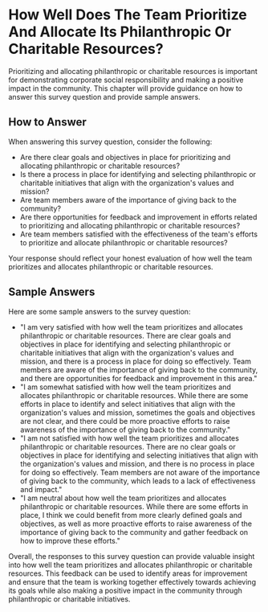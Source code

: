 How Well Does The Team Prioritize And Allocate Its Philanthropic Or Charitable Resources?
================================================================================================================

Prioritizing and allocating philanthropic or charitable resources is important for demonstrating corporate social responsibility and making a positive impact in the community. This chapter will provide guidance on how to answer this survey question and provide sample answers.

How to Answer
-------------

When answering this survey question, consider the following:

* Are there clear goals and objectives in place for prioritizing and allocating philanthropic or charitable resources?
* Is there a process in place for identifying and selecting philanthropic or charitable initiatives that align with the organization's values and mission?
* Are team members aware of the importance of giving back to the community?
* Are there opportunities for feedback and improvement in efforts related to prioritizing and allocating philanthropic or charitable resources?
* Are team members satisfied with the effectiveness of the team's efforts to prioritize and allocate philanthropic or charitable resources?

Your response should reflect your honest evaluation of how well the team prioritizes and allocates philanthropic or charitable resources.

Sample Answers
--------------

Here are some sample answers to the survey question:

* "I am very satisfied with how well the team prioritizes and allocates philanthropic or charitable resources. There are clear goals and objectives in place for identifying and selecting philanthropic or charitable initiatives that align with the organization's values and mission, and there is a process in place for doing so effectively. Team members are aware of the importance of giving back to the community, and there are opportunities for feedback and improvement in this area."
* "I am somewhat satisfied with how well the team prioritizes and allocates philanthropic or charitable resources. While there are some efforts in place to identify and select initiatives that align with the organization's values and mission, sometimes the goals and objectives are not clear, and there could be more proactive efforts to raise awareness of the importance of giving back to the community."
* "I am not satisfied with how well the team prioritizes and allocates philanthropic or charitable resources. There are no clear goals or objectives in place for identifying and selecting initiatives that align with the organization's values and mission, and there is no process in place for doing so effectively. Team members are not aware of the importance of giving back to the community, which leads to a lack of effectiveness and impact."
* "I am neutral about how well the team prioritizes and allocates philanthropic or charitable resources. While there are some efforts in place, I think we could benefit from more clearly defined goals and objectives, as well as more proactive efforts to raise awareness of the importance of giving back to the community and gather feedback on how to improve these efforts."

Overall, the responses to this survey question can provide valuable insight into how well the team prioritizes and allocates philanthropic or charitable resources. This feedback can be used to identify areas for improvement and ensure that the team is working together effectively towards achieving its goals while also making a positive impact in the community through philanthropic or charitable initiatives.

